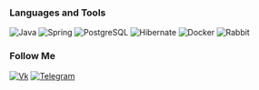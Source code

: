 ### Languages and Tools
![Java](https://img.shields.io/badge/-Java-black?style=for-the-badge&logo=Java) 
![Spring](https://img.shields.io/badge/-Spring-black?style=for-the-badge&logo=Spring) 
![PostgreSQL](https://img.shields.io/badge/-PostgreSQL-black?style=for-the-badge&logo=PostgreSql) 
![Hibernate](https://img.shields.io/badge/-Hibernate-black?style=for-the-badge&logo=Hibernate) 
![Docker](https://img.shields.io/badge/-Docker-black?style=for-the-badge&logo=Docker) 
![Rabbit](https://img.shields.io/badge/-RabbitMQ-black?style=for-the-badge&logo=RabbitMQ) 


### Follow Me
[![Vk](https://img.shields.io/badge/-VK-black?style=for-the-badge&logo=VK)](https://vk.com/diao12)
[![Telegram](https://img.shields.io/badge/-Telegram-black?style=for-the-badge&logo=Telegram)](https://t.me/avx122)

